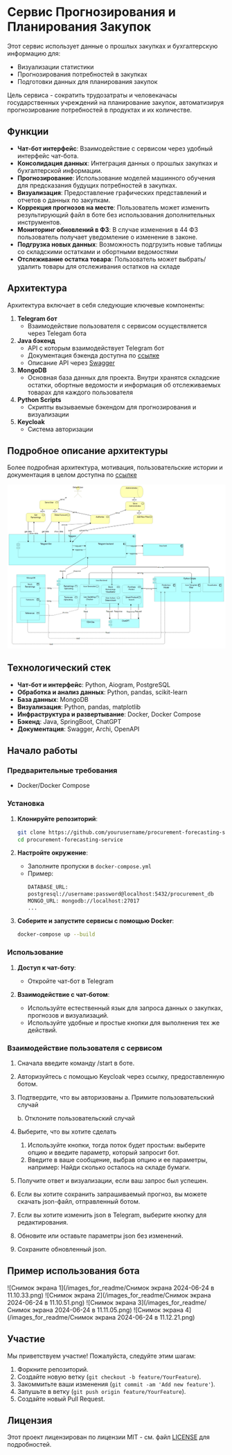 # Сервис Прогнозирования и Планирования Закупок

Этот сервис использует данные о прошлых закупках и бухгалтерскую информацию для:
- Визуализации статистики
- Прогнозирования потребностей в закупках
- Подготовки данных для планирования закупок

Цель сервиса - сократить трудозатраты и человекачасы государственных учреждений на планирование закупок, автоматизируя прогнозирование потребностей в продуктах и их количестве.

## Функции

- **Чат-бот интерфейс**: Взаимодействие с сервисом через удобный интерфейс чат-бота.
- **Консолидация данных**: Интеграция данных о прошлых закупках и бухгалтерской информации.
- **Прогнозирование**: Использование моделей машинного обучения для предсказания будущих потребностей в закупках.
- **Визуализация**: Предоставление графических представлений и отчетов о данных по закупкам.
- **Коррекция прогнозов на месте**: Пользователь может изменить результирующий файл в боте без использования дополнительных инструментов.
- **Мониторинг обновлений в ФЗ**: В случае изменения в 44 ФЗ пользователь получает уведомление о изменение в законе.
- **Подгрузка новых данных**: Возможность подгрузить новые таблицы со складскими остатками и обортными ведомостями
- **Отслеживание остатка товара**: Пользователь может выбрать/удалить товары для отслеживания остатков на складе

## Архитектура

Архитектура включает в себя следующие ключевые компоненты:

1. **Telegram бот**
   - Взаимодействие пользователя с сервисом осуществляется через Telegam бота
2. **Java бэкенд**
   - API с которым взаимодействует Telegram бот
   - Документация бэкенда доступна по [ссылке](https://dema-koder.github.io/Service-for-forecasting-and-formation-of-purchases/)
   - Описание API через [Swagger](http://193.124.33.166:8090/swagger-ui/index.html#/)
3. **MongoDB**
   - Основная база данных для проекта. Внутри хранятся складские остатки, обортные ведомости и информация об отслеживаемых товарах для каждого пользователя
4. **Python Scripts**
   - Скрипты вызываемые бэкендом для прогнозирования и визуализации
5. **Keycloak**
   - Система авторизации

## Подробное описание архитектуры

Более подробная архитектура, мотивация, пользовательские истории и документация в целом доступна по [ссылке](https://disk.yandex.ru/i/2PvJ1W_Fh12VQQ)

![Архитектура приложения текст](image_2024-06-23_15-52-08.png)

## Технологический стек

- **Чат-бот и интерфейс**: Python, Aiogram, PostgreSQL
- **Обработка и анализ данных**: Python, pandas, scikit-learn
- **База данных**: MongoDB
- **Визуализация**: Python, pandas, matplotlib
- **Инфраструктура и развертывание**: Docker, Docker Compose
- **Бэкенд**: Java, SpringBoot, ChatGPT
- **Документация**: Swagger, Archi, OpenAPI

## Начало работы

### Предварительные требования

- Docker/Docker Compose

### Установка

1. **Клонируйте репозиторий**:
    ```sh
    git clone https://github.com/yourusername/procurement-forecasting-service.git
    cd procurement-forecasting-service
    ```

2. **Настройте окружение**:
   - Заполните пропуски в `docker-compose.yml`
   - Пример:
     ```env
     DATABASE_URL: postgresql://username:password@localhost:5432/procurement_db
     MONGO_URL: mongodb://localhost:27017
     ...
     ```

3. **Соберите и запустите сервисы с помощью Docker**:
    ```sh
    docker-compose up --build
    ```

### Использование

1. **Доступ к чат-боту**:
   - Откройте чат-бот в Telegram

2. **Взаимодействие с чат-ботом**:
   - Используйте естественный язык для запроса данных о закупках, прогнозов и визуализаций.
   - Используйте удобные и простые кнопки для выполнения тех же действий.

### Взаимодействие пользователя с сервисом
1. Сначала введите команду /start в боте.

2. Авторизуйтесь с помощью Keycloak через ссылку, предоставленную ботом.

3. Подтвердите, что вы авторизованы
   a. Примите пользовательский случай

   b. Отклоните пользовательский случай

4. Выберите, что вы хотите сделать
   1. Используйте кнопки, тогда поток будет простым: выберите опцию и введите параметр, который запросит бот.
   2. Введите в ваше сообщение, выбрав опцию и ее параметры, например: Найди сколько осталось на складе бумаги.

6. Получите ответ и визуализации, если ваш запрос был успешен.

7. Если вы хотите сохранить запрашиваемый прогноз, вы можете скачать json-файл, отправленный ботом.
8. Если вы хотите изменить json в Telegram, выберите кнопку для редактирования.
9. Обновите или оставьте параметры json без изменений.
10. Сохраните обновленный json.

## Пример использования бота

![Снимок экрана 1](/images_for_readme/Снимок экрана 2024-06-24 в 11.10.33.png)
![Снимок экрана 2](/images_for_readme/Снимок экрана 2024-06-24 в 11.10.51.png)
![Снимок экрана 3](/images_for_readme/Снимок экрана 2024-06-24 в 11.11.05.png)
![Снимок экрана 4](/images_for_readme/Снимок экрана 2024-06-24 в 11.12.21.png)

## Участие

Мы приветствуем участие! Пожалуйста, следуйте этим шагам:

1. Форкните репозиторий.
2. Создайте новую ветку (`git checkout -b feature/YourFeature`).
3. Закоммитьте ваши изменения (`git commit -am 'Add new feature'`).
4. Запушьте в ветку (`git push origin feature/YourFeature`).
5. Создайте новый Pull Request.

## Лицензия

Этот проект лицензирован по лицензии MIT - см. файл [LICENSE](LICENSE) для подробностей.
